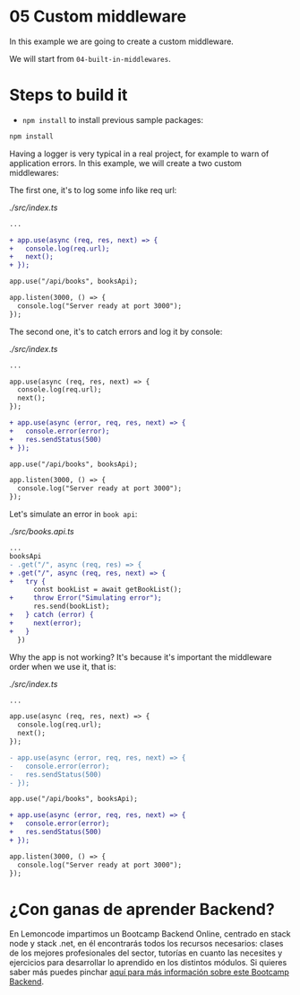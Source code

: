 # 05 Custom middleware

In this example we are going to create a custom middleware.

We will start from `04-built-in-middlewares`.

# Steps to build it

- `npm install` to install previous sample packages:

```bash
npm install

```

Having a logger is very typical in a real project, for example to warn of application errors. In this example, we will create a two custom middlewares:

The first one, it's to log some info like req url:

_./src/index.ts_

```diff
...

+ app.use(async (req, res, next) => {
+   console.log(req.url);
+   next();
+ });

app.use("/api/books", booksApi);

app.listen(3000, () => {
  console.log("Server ready at port 3000");
});

```

The second one, it's to catch errors and log it by console:

_./src/index.ts_

```diff
...

app.use(async (req, res, next) => {
  console.log(req.url);
  next();
});

+ app.use(async (error, req, res, next) => {
+   console.error(error);
+   res.sendStatus(500)
+ });

app.use("/api/books", booksApi);

app.listen(3000, () => {
  console.log("Server ready at port 3000");
});

```

Let's simulate an error in `book api`:

_./src/books.api.ts_

```diff
...
booksApi
- .get("/", async (req, res) => {
+ .get("/", async (req, res, next) => {
+   try {
      const bookList = await getBookList();
+     throw Error("Simulating error");
      res.send(bookList);
+   } catch (error) {
+     next(error);
+   }
  })
```

Why the app is not working? It's because it's important the middleware order when we use it, that is:

_./src/index.ts_

```diff
...

app.use(async (req, res, next) => {
  console.log(req.url);
  next();
});

- app.use(async (error, req, res, next) => {
-   console.error(error);
-   res.sendStatus(500)
- });

app.use("/api/books", booksApi);

+ app.use(async (error, req, res, next) => {
+   console.error(error);
+   res.sendStatus(500)
+ });

app.listen(3000, () => {
  console.log("Server ready at port 3000");
});

```

# ¿Con ganas de aprender Backend?

En Lemoncode impartimos un Bootcamp Backend Online, centrado en stack node y stack .net, en él encontrarás todos los recursos necesarios: clases de los mejores profesionales del sector, tutorías en cuanto las necesites y ejercicios para desarrollar lo aprendido en los distintos módulos. Si quieres saber más puedes pinchar [aquí para más información sobre este Bootcamp Backend](https://lemoncode.net/bootcamp-backend#bootcamp-backend/banner).
